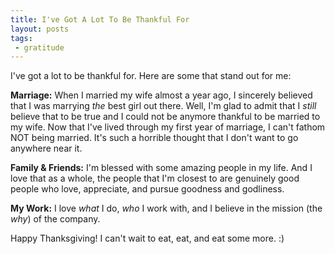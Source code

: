 ```yaml
---
title: I've Got A Lot To Be Thankful For
layout: posts
tags:
 - gratitude
---
```


I've got a lot to be thankful for.  Here are some that stand out for me:

**Marriage:** When I married my wife almost a year ago, I sincerely believed that I was marrying *the* best girl out there.  Well, I'm glad to admit that I *still* believe that to be true and I could not be anymore thankful to be married to my wife.  Now that I've lived through my first year of marriage, I can't fathom NOT being married.  It's such a horrible thought that I don't want to go anywhere near it.

**Family & Friends:** I'm blessed with some amazing people in my life.  And I love that as a whole, the people that I'm closest to are genuinely good people who love, appreciate, and pursue goodness and godliness.

**My Work:** I love *what* I do, *who* I work with, and I believe in the mission (the *why*) of the company.

Happy Thanksgiving!  I can't wait to eat, eat, and eat some more. :)
